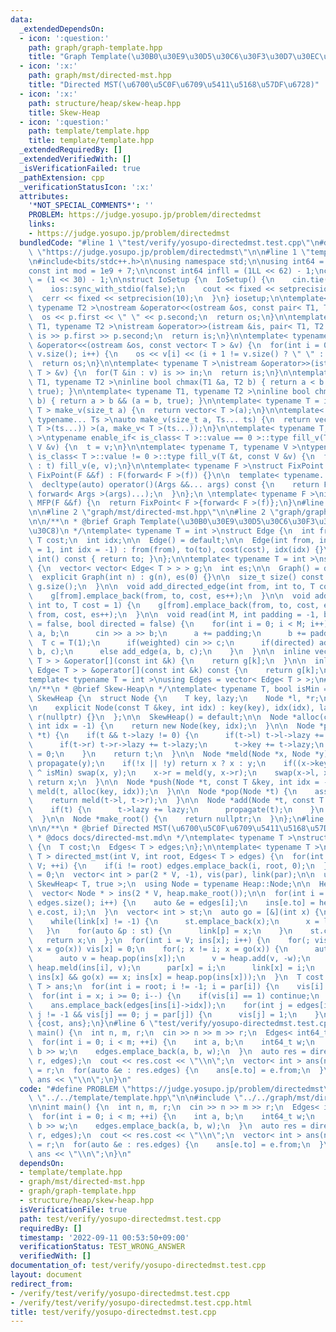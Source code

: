 ```yaml
---
data:
  _extendedDependsOn:
  - icon: ':question:'
    path: graph/graph-template.hpp
    title: "Graph Template(\u30B0\u30E9\u30D5\u30C6\u30F3\u30D7\u30EC\u30FC\u30C8)"
  - icon: ':x:'
    path: graph/mst/directed-mst.hpp
    title: "Directed MST(\u6700\u5C0F\u6709\u5411\u5168\u57DF\u6728)"
  - icon: ':x:'
    path: structure/heap/skew-heap.hpp
    title: Skew-Heap
  - icon: ':question:'
    path: template/template.hpp
    title: template/template.hpp
  _extendedRequiredBy: []
  _extendedVerifiedWith: []
  _isVerificationFailed: true
  _pathExtension: cpp
  _verificationStatusIcon: ':x:'
  attributes:
    '*NOT_SPECIAL_COMMENTS*': ''
    PROBLEM: https://judge.yosupo.jp/problem/directedmst
    links:
    - https://judge.yosupo.jp/problem/directedmst
  bundledCode: "#line 1 \"test/verify/yosupo-directedmst.test.cpp\"\n#define PROBLEM\
    \ \"https://judge.yosupo.jp/problem/directedmst\"\n\n#line 1 \"template/template.hpp\"\
    \n#include<bits/stdc++.h>\n\nusing namespace std;\n\nusing int64 = long long;\n\
    const int mod = 1e9 + 7;\n\nconst int64 infll = (1LL << 62) - 1;\nconst int inf\
    \ = (1 << 30) - 1;\n\nstruct IoSetup {\n  IoSetup() {\n    cin.tie(nullptr);\n\
    \    ios::sync_with_stdio(false);\n    cout << fixed << setprecision(10);\n  \
    \  cerr << fixed << setprecision(10);\n  }\n} iosetup;\n\ntemplate< typename T1,\
    \ typename T2 >\nostream &operator<<(ostream &os, const pair< T1, T2 >& p) {\n\
    \  os << p.first << \" \" << p.second;\n  return os;\n}\n\ntemplate< typename\
    \ T1, typename T2 >\nistream &operator>>(istream &is, pair< T1, T2 > &p) {\n \
    \ is >> p.first >> p.second;\n  return is;\n}\n\ntemplate< typename T >\nostream\
    \ &operator<<(ostream &os, const vector< T > &v) {\n  for(int i = 0; i < (int)\
    \ v.size(); i++) {\n    os << v[i] << (i + 1 != v.size() ? \" \" : \"\");\n  }\n\
    \  return os;\n}\n\ntemplate< typename T >\nistream &operator>>(istream &is, vector<\
    \ T > &v) {\n  for(T &in : v) is >> in;\n  return is;\n}\n\ntemplate< typename\
    \ T1, typename T2 >\ninline bool chmax(T1 &a, T2 b) { return a < b && (a = b,\
    \ true); }\n\ntemplate< typename T1, typename T2 >\ninline bool chmin(T1 &a, T2\
    \ b) { return a > b && (a = b, true); }\n\ntemplate< typename T = int64 >\nvector<\
    \ T > make_v(size_t a) {\n  return vector< T >(a);\n}\n\ntemplate< typename T,\
    \ typename... Ts >\nauto make_v(size_t a, Ts... ts) {\n  return vector< decltype(make_v<\
    \ T >(ts...)) >(a, make_v< T >(ts...));\n}\n\ntemplate< typename T, typename V\
    \ >\ntypename enable_if< is_class< T >::value == 0 >::type fill_v(T &t, const\
    \ V &v) {\n  t = v;\n}\n\ntemplate< typename T, typename V >\ntypename enable_if<\
    \ is_class< T >::value != 0 >::type fill_v(T &t, const V &v) {\n  for(auto &e\
    \ : t) fill_v(e, v);\n}\n\ntemplate< typename F >\nstruct FixPoint : F {\n  explicit\
    \ FixPoint(F &&f) : F(forward< F >(f)) {}\n\n  template< typename... Args >\n\
    \  decltype(auto) operator()(Args &&... args) const {\n    return F::operator()(*this,\
    \ forward< Args >(args)...);\n  }\n};\n \ntemplate< typename F >\ninline decltype(auto)\
    \ MFP(F &&f) {\n  return FixPoint< F >{forward< F >(f)};\n}\n#line 4 \"test/verify/yosupo-directedmst.test.cpp\"\
    \n\n#line 2 \"graph/mst/directed-mst.hpp\"\n\n#line 2 \"graph/graph-template.hpp\"\
    \n\n/**\n * @brief Graph Template(\u30B0\u30E9\u30D5\u30C6\u30F3\u30D7\u30EC\u30FC\
    \u30C8)\n */\ntemplate< typename T = int >\nstruct Edge {\n  int from, to;\n \
    \ T cost;\n  int idx;\n\n  Edge() = default;\n\n  Edge(int from, int to, T cost\
    \ = 1, int idx = -1) : from(from), to(to), cost(cost), idx(idx) {}\n\n  operator\
    \ int() const { return to; }\n};\n\ntemplate< typename T = int >\nstruct Graph\
    \ {\n  vector< vector< Edge< T > > > g;\n  int es;\n\n  Graph() = default;\n\n\
    \  explicit Graph(int n) : g(n), es(0) {}\n\n  size_t size() const {\n    return\
    \ g.size();\n  }\n\n  void add_directed_edge(int from, int to, T cost = 1) {\n\
    \    g[from].emplace_back(from, to, cost, es++);\n  }\n\n  void add_edge(int from,\
    \ int to, T cost = 1) {\n    g[from].emplace_back(from, to, cost, es);\n    g[to].emplace_back(to,\
    \ from, cost, es++);\n  }\n\n  void read(int M, int padding = -1, bool weighted\
    \ = false, bool directed = false) {\n    for(int i = 0; i < M; i++) {\n      int\
    \ a, b;\n      cin >> a >> b;\n      a += padding;\n      b += padding;\n    \
    \  T c = T(1);\n      if(weighted) cin >> c;\n      if(directed) add_directed_edge(a,\
    \ b, c);\n      else add_edge(a, b, c);\n    }\n  }\n\n  inline vector< Edge<\
    \ T > > &operator[](const int &k) {\n    return g[k];\n  }\n\n  inline const vector<\
    \ Edge< T > > &operator[](const int &k) const {\n    return g[k];\n  }\n};\n\n\
    template< typename T = int >\nusing Edges = vector< Edge< T > >;\n#line 1 \"structure/heap/skew-heap.hpp\"\
    \n/**\n * @brief Skew-Heap\n */\ntemplate< typename T, bool isMin = true >\nstruct\
    \ SkewHeap {\n  struct Node {\n    T key, lazy;\n    Node *l, *r;\n    int idx;\n\
    \n    explicit Node(const T &key, int idx) : key(key), idx(idx), lazy(0), l(nullptr),\
    \ r(nullptr) {}\n  };\n\n  SkewHeap() = default;\n\n  Node *alloc(const T &key,\
    \ int idx = -1) {\n    return new Node(key, idx);\n  }\n\n  Node *propagate(Node\
    \ *t) {\n    if(t && t->lazy != 0) {\n      if(t->l) t->l->lazy += t->lazy;\n\
    \      if(t->r) t->r->lazy += t->lazy;\n      t->key += t->lazy;\n      t->lazy\
    \ = 0;\n    }\n    return t;\n  }\n\n  Node *meld(Node *x, Node *y) {\n    propagate(x),\
    \ propagate(y);\n    if(!x || !y) return x ? x : y;\n    if((x->key < y->key)\
    \ ^ isMin) swap(x, y);\n    x->r = meld(y, x->r);\n    swap(x->l, x->r);\n   \
    \ return x;\n  }\n\n  Node *push(Node *t, const T &key, int idx = -1) {\n    return\
    \ meld(t, alloc(key, idx));\n  }\n\n  Node *pop(Node *t) {\n    assert(t != nullptr);\n\
    \    return meld(t->l, t->r);\n  }\n\n  Node *add(Node *t, const T &lazy) {\n\
    \    if(t) {\n      t->lazy += lazy;\n      propagate(t);\n    }\n    return t;\n\
    \  }\n\n  Node *make_root() {\n    return nullptr;\n  }\n};\n#line 5 \"graph/mst/directed-mst.hpp\"\
    \n\n/**\n * @brief Directed MST(\u6700\u5C0F\u6709\u5411\u5168\u57DF\u6728)\n\
    \ * @docs docs/directed-mst.md\n */\ntemplate< typename T >\nstruct MinimumSpanningTree\
    \ {\n  T cost;\n  Edges< T > edges;\n};\n\ntemplate< typename T >\nMinimumSpanningTree<\
    \ T > directed_mst(int V, int root, Edges< T > edges) {\n  for(int i = 0; i <\
    \ V; ++i) {\n    if(i != root) edges.emplace_back(i, root, 0);\n  }\n\n  int x\
    \ = 0;\n  vector< int > par(2 * V, -1), vis(par), link(par);\n\n  using Heap =\
    \ SkewHeap< T, true >;\n  using Node = typename Heap::Node;\n\n  Heap heap;\n\
    \  vector< Node * > ins(2 * V, heap.make_root());\n\n  for(int i = 0; i < (int)\
    \ edges.size(); i++) {\n    auto &e = edges[i];\n    ins[e.to] = heap.push(ins[e.to],\
    \ e.cost, i);\n  }\n  vector< int > st;\n  auto go = [&](int x) {\n    x = edges[ins[x]->idx].from;\n\
    \    while(link[x] != -1) {\n      st.emplace_back(x);\n      x = link[x];\n \
    \   }\n    for(auto &p : st) {\n      link[p] = x;\n    }\n    st.clear();\n \
    \   return x;\n  };\n  for(int i = V; ins[x]; i++) {\n    for(; vis[x] == -1;\
    \ x = go(x)) vis[x] = 0;\n    for(; x != i; x = go(x)) {\n      auto w = ins[x]->key;\n\
    \      auto v = heap.pop(ins[x]);\n      v = heap.add(v, -w);\n      ins[i] =\
    \ heap.meld(ins[i], v);\n      par[x] = i;\n      link[x] = i;\n    }\n    for(;\
    \ ins[x] && go(x) == x; ins[x] = heap.pop(ins[x]));\n  }\n  T cost = 0;\n  Edges<\
    \ T > ans;\n  for(int i = root; i != -1; i = par[i]) {\n    vis[i] = 1;\n  }\n\
    \  for(int i = x; i >= 0; i--) {\n    if(vis[i] == 1) continue;\n    cost += edges[ins[i]->idx].cost;\n\
    \    ans.emplace_back(edges[ins[i]->idx]);\n    for(int j = edges[ins[i]->idx].to;\
    \ j != -1 && vis[j] == 0; j = par[j]) {\n      vis[j] = 1;\n    }\n  }\n  return\
    \ {cost, ans};\n}\n#line 6 \"test/verify/yosupo-directedmst.test.cpp\"\n\nint\
    \ main() {\n  int n, m, r;\n  cin >> n >> m >> r;\n  Edges< int64_t > edges;\n\
    \  for(int i = 0; i < m; ++i) {\n    int a, b;\n    int64_t w;\n    cin >> a >>\
    \ b >> w;\n    edges.emplace_back(a, b, w);\n  }\n  auto res = directed_mst(n,\
    \ r, edges);\n  cout << res.cost << \"\\n\";\n  vector< int > ans(n);\n  ans[r]\
    \ = r;\n  for(auto &e : res.edges) {\n    ans[e.to] = e.from;\n  }\n  cout <<\
    \ ans << \"\\n\";\n}\n"
  code: "#define PROBLEM \"https://judge.yosupo.jp/problem/directedmst\"\n\n#include\
    \ \"../../template/template.hpp\"\n\n#include \"../../graph/mst/directed-mst.hpp\"\
    \n\nint main() {\n  int n, m, r;\n  cin >> n >> m >> r;\n  Edges< int64_t > edges;\n\
    \  for(int i = 0; i < m; ++i) {\n    int a, b;\n    int64_t w;\n    cin >> a >>\
    \ b >> w;\n    edges.emplace_back(a, b, w);\n  }\n  auto res = directed_mst(n,\
    \ r, edges);\n  cout << res.cost << \"\\n\";\n  vector< int > ans(n);\n  ans[r]\
    \ = r;\n  for(auto &e : res.edges) {\n    ans[e.to] = e.from;\n  }\n  cout <<\
    \ ans << \"\\n\";\n}\n"
  dependsOn:
  - template/template.hpp
  - graph/mst/directed-mst.hpp
  - graph/graph-template.hpp
  - structure/heap/skew-heap.hpp
  isVerificationFile: true
  path: test/verify/yosupo-directedmst.test.cpp
  requiredBy: []
  timestamp: '2022-09-11 00:53:50+09:00'
  verificationStatus: TEST_WRONG_ANSWER
  verifiedWith: []
documentation_of: test/verify/yosupo-directedmst.test.cpp
layout: document
redirect_from:
- /verify/test/verify/yosupo-directedmst.test.cpp
- /verify/test/verify/yosupo-directedmst.test.cpp.html
title: test/verify/yosupo-directedmst.test.cpp
---
```

